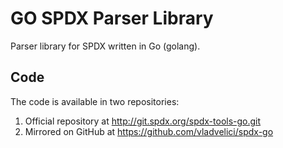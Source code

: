 GO SPDX Parser Library
======================

Parser library for SPDX written in Go (golang).

Code
----

The code is available in two repositories:

1. Official repository at http://git.spdx.org/spdx-tools-go.git
2. Mirrored on GitHub at https://github.com/vladvelici/spdx-go


